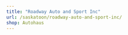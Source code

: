 ```yaml
---
title: "Roadway Auto and Sport Inc"
url: /saskatoon/roadway-auto-and-sport-inc/
shop: Autohaus
---
```


